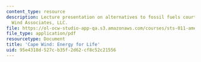 ```yaml
---
content_type: resource
description: Lecture presentation on alternatives to fossil fuels courtesy of Cape
  Wind Associates, LLC.
file: https://ol-ocw-studio-app-qa.s3.amazonaws.com/courses/sts-011-american-science-ethical-conflicts-and-political-choices-fall-2007/95e4318d527cb35f2d62cf8c52c21556_lec20_capewind.pdf
file_type: application/pdf
resourcetype: Document
title: 'Cape Wind: Energy for Life'
uid: 95e4318d-527c-b35f-2d62-cf8c52c21556
---
```

